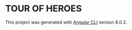 # TOUR OF HEROES

This project was generated with [Angular CLI](https://github.com/angular/angular-cli) version 8.0.2.
